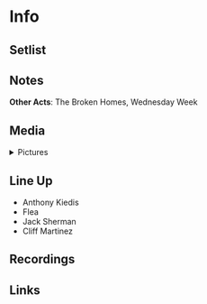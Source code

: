 # Info


## Setlist

## Notes

**Other Acts**: The Broken Homes, Wednesday Week

## Media 

<details>
  <summary>Pictures</summary>
  <img alt="Clipping" title="Clipping" src="19840709a.jpg" height="200" />
</details>

## Line Up

* Anthony Kiedis
* Flea
* Jack Sherman
* Cliff Martinez

## Recordings

## Links